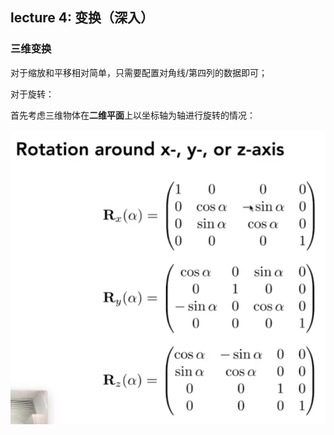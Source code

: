 ## lecture 4: 变换（深入）

### 三维变换

对于缩放和平移相对简单，只需要配置对角线/第四列的数据即可；

对于旋转：

首先考虑三维物体在**二维平面**上以坐标轴为轴进行旋转的情况：

![1726018435961](image/lecture_4/1726018435961.png)